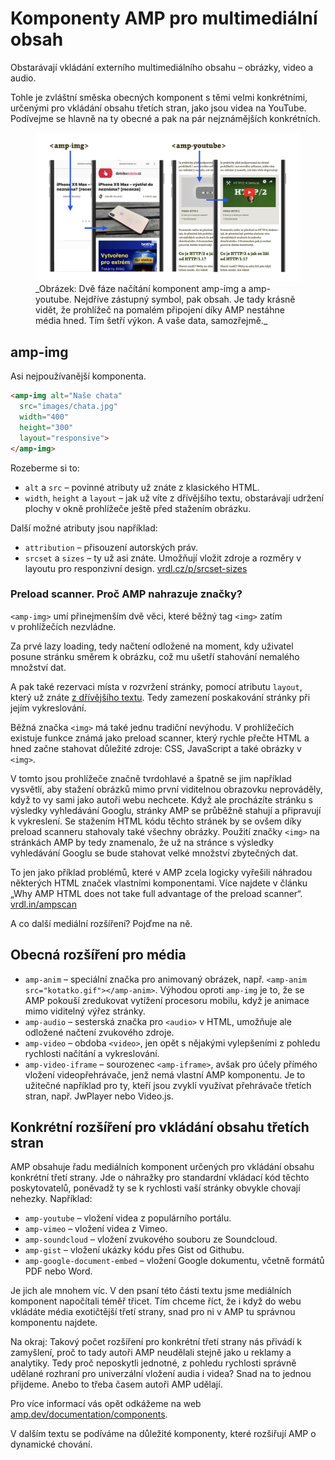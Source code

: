 # Komponenty AMP pro multimediální obsah

Obstarávají vkládání externího multimediálního obsahu – obrázky, video a audio.

Tohle je zvláštní směska obecných komponent s těmi velmi konkrétními, určenými pro vkládání obsahu třetích stran, jako jsou videa na YouTube. Podívejme se hlavně na ty obecné a pak na pár nejznámějších konkrétních.

<figure>
<img src="../dist/images/original/vdamp/komponenty-amp-img.png" alt="">
<figcaption markdown="1">
_Obrázek: Dvě fáze načítání komponent amp-img a amp-youtube. Nejdříve zástupný symbol, pak obsah. Je tady krásně vidět, že prohlížeč na pomalém připojení díky AMP nestáhne média hned. Tím šetří výkon. A vaše data, samozřejmě._
</figcaption>
</figure>

## amp-img

Asi nejpoužívanější komponenta.

```html
<amp-img alt="Naše chata"
  src="images/chata.jpg"
  width="400"
  height="300"
  layout="responsive">
</amp-img>
```

Rozeberme si to:

* `alt` a `src` – povinné atributy už znáte z klasického HTML.
* `width`, `height` a `layout` – jak už víte z dřívějšího textu, obstarávají udržení plochy v okně prohlížeče ještě před stažením obrázku.

Další možné atributy jsou například:

* `attribution` – přisouzení autorských práv.
* `srcset` a `sizes` – ty už asi znáte. Umožňují vložit zdroje a rozměry v layoutu pro responzivní design. [vrdl.cz/p/srcset-sizes](https://www.vzhurudolu.cz/prirucka/srcset-sizes)

### Preload scanner. Proč AMP nahrazuje značky?

`<amp-img>` umí přinejmenším dvě věci, které běžný tag `<img>` zatím v prohlížečích nezvládne.

Za prvé lazy loading, tedy načtení odložené na moment, kdy uživatel posune stránku směrem k obrázku, což mu ušetří stahování nemalého množství dat.

A pak také rezervaci místa v rozvržení stránky, pomocí atributu `layout`, který už znáte [z dřívějšího textu](amp-layout-atribut.md). Tedy zamezení poskakování stránky při jejím vykreslování.

Běžná značka `<img>` má také jednu tradiční nevýhodu. V prohlížečích existuje funkce známá jako preload scanner, který rychle přečte HTML a hned začne stahovat důležité zdroje: CSS, JavaScript a také obrázky v `<img>`.

V tomto jsou prohlížeče značně tvrdohlavé a špatně se jim například vysvětlí, aby stažení obrázků mimo první viditelnou obrazovku neprováděly, když to vy sami jako autoři webu nechcete. Když ale procházíte stránku s výsledky vyhledávání Googlu, stránky AMP  se průběžně stahují a připravují k vykreslení. Se stažením HTML kódu těchto stránek by se ovšem díky preload scanneru stahovaly také všechny obrázky.  Použití značky `<img>` na stránkách AMP by tedy znamenalo, že už na stránce s výsledky vyhledávání Googlu se bude stahovat velké množství zbytečných dat.

To jen jako příklad problémů, které v AMP zcela logicky vyřešili náhradou některých HTML značek vlastními komponentami. Více najdete v článku „Why AMP HTML does not take full advantage of the preload scanner“.  [vrdl.in/ampscan](https://medium.com/@cramforce/why-amp-html-does-not-take-full-advantage-of-the-preload-scanner-7e7f788aa94e)

A co další mediální rozšíření? Pojďme na ně.

## Obecná rozšíření pro média

* `amp-anim` – speciální značka pro animovaný obrázek, např. `<amp-anim src="kotatko.gif"></amp-anim>`. Výhodou oproti `amp-img` je to, že se AMP pokouší zredukovat vytížení procesoru mobilu, když je animace mimo viditelný výřez stránky.
* `amp-audio` – sesterská značka pro `<audio>` v HTML, umožňuje ale odložené načtení zvukového zdroje.
* `amp-video` – obdoba `<video>`, jen opět s nějakými vylepšeními z pohledu rychlosti načítání a vykreslování.
* `amp-video-iframe` – sourozenec `<amp-iframe>`, avšak pro účely přímého vložení videopřehrávače, jenž nemá vlastní AMP komponentu. Je to užitečné například pro ty, kteří jsou zvyklí využívat přehrávače třetích stran, např. JwPlayer nebo Video.js.

## Konkrétní rozšíření pro vkládání obsahu třetích stran

AMP obsahuje řadu mediálních komponent určených pro vkládání obsahu konkrétní třetí strany. Jde o náhražky pro standardní vkládací kód těchto poskytovatelů, poněvadž ty se k rychlosti vaší stránky obvykle chovají nehezky. Například:

* `amp-youtube` – vložení videa z populárního portálu.
* `amp-vimeo` – vložení videa z Vimeo.
* `amp-soundcloud` – vložení zvukového souboru ze Soundcloud.
* `amp-gist` – vložení ukázky kódu přes Gist od Githubu.
* `amp-google-document-embed` – vložení Google dokumentu, včetně formátů PDF nebo Word.

Je jich ale mnohem víc. V den psaní této části textu jsme mediálních komponent napočítali téměř třicet. Tím chceme říct, že i když do webu vkládáte média exotičtější třetí strany, snad pro ni v AMP tu správnou komponentu najdete.

Na okraj: Takový počet rozšíření pro konkrétní třetí strany nás přivádí k zamyšlení, proč to tady autoři AMP neudělali stejně jako u reklamy a analytiky. Tedy proč neposkytli jednotné, z pohledu rychlosti správně udělané rozhraní pro univerzální vložení audia i videa? Snad na to jednou přijdeme. Anebo to třeba časem autoři AMP udělají.

Pro více informací vás opět odkážeme na web [amp.dev/documentation/components](https://amp.dev/documentation/components/).

V dalším textu se podíváme na důležité komponenty, které rozšiřují AMP o dynamické chování.
